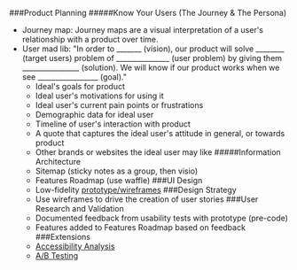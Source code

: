 ###Product Planning
#####Know Your Users (The Journey & The Persona)
* Journey map: Journey maps are a visual interpretation of a user's relationship with a product over time.
* User mad lib:
"In order to _______ (vision), our product will solve ________ (target users) problem of _______________ (user problem) by giving them ________________ (solution). We will know if our product works when we see _________________ (goal)."
  * Ideal's goals for product
  * Ideal user's motivations for using it
  * Ideal user's current pain points or frustrations
  * Demographic data for ideal user
  * Timeline of user's interaction with product
  * A quote that captures the ideal user's attitude in general, or towards product
  * Other brands or websites the ideal user may like
#####Information Architecture
  * Sitemap (sticky notes as a group, then visio)
  * Features Roadmap (use waffle)
###UI Design
  * Low-fidelity [prototype/wireframes](https://www.google.com/search?q=low+fidelity+wireframe&espv=2&biw=582&bih=616&tbm=isch&tbo=u&source=univ&sa=X&ved=0ahUKEwjemM7615TLAhUD7GMKHedJDBMQsAQIGw)
###Design Strategy
  * Use wireframes to drive the creation of user stories
###User Research and Validation
  * Documented feedback from usability tests with prototype (pre-code)
  * Features added to Features Roadmap based on feedback
###Extensions
  * [Accessibility Analysis](https://medium.com/salesforce-ux/7-things-every-designer-needs-to-know-about-accessibility-64f105f0881b#.s1nnugogw)
  * [A/B Testing](https://en.wikipedia.org/wiki/A/B_testing)
